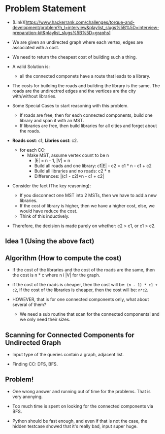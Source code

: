 # Problem Statement

* (Link)[https://www.hackerrank.com/challenges/torque-and-development/problem?h_l=interview&playlist_slugs%5B%5D=interview-preparation-kit&playlist_slugs%5B%5D=graphs]

* We are given an undirected graph where each vertex, edges are associated with a cost.

* We need to return the cheapest cost of building such a thing.

* A valid Solution is:

  * all the connected componets have a route that leads to a library.

* The costs for building the roads and building the library is the same. The roads are the undirectred edges and the
vertices are the city with/without libraries.

* Some Special Cases to start reasoning with this problem.
  * If roads are free, then for each connected components, build one library and span it with an MST.
  * If libraries are free, then build libraries for all cities and forget about the roads.

* **Roads cost**: c1, **Libries cost**: c2.
  * for each CC:
    * Make MST, assume vertex count to be n
      * |E| = n - 1, |V| = n
      * Build all roads and one library: c1|E| - c2 = c1 * n - c1 + c2
      * Build all libraries and no roads: c2 * n
      * Differences: |(c1 - c2)*n - c1 + c2|

* Consider the fact (The key reasoning):
  * If you disconnect one MST into 2 MSTs, then we have to add a new libraries.
  * If the cost of library is higher, then we have a higher cost, else, we would have reduce the cost.
  * Think of this inductively.

* Therefore, the decision is made purely on whether: c2 > c1, or c1 > c2.


## Idea 1 (Using the above fact)

## Algorithm (How to compute the cost)

* If the cost of the libraries and the cost of the roads are the same, then the cost is n * c where n i |V| for the
graph.

* if the cost of the roads is cheaper, then the cost will be: `(n - 1) * c1 + c2`, if the cost of the libraries is cheaper,
then the cost will be: `n*c2`.

* HOWEVER, that is for one connected components only, what about several of them?
  * We need a sub routine that scan for the connected components! and we only need their sizes.

## Scanning for Connected Components for Undirected Graph

* Input type of the queries contain a graph, adjacent list.

* Finding CC: DFS, BFS.

## Problem!

* One wrong answer and running out of time for the problems. That is very anonying.

* Too much time is spent on looking for the connected components via BFS. 

* Python should be fast enough, and even if that is not the case, the hidden testcase showed that it's really bad, 
input super huge. 



